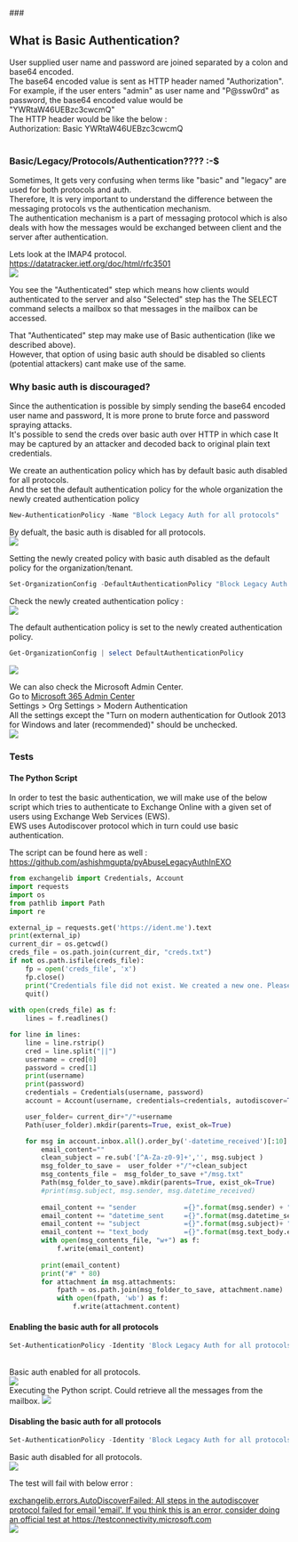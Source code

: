###<h2>What is Basic Authentication?</h2>
User supplied user name and password are joined separated by a colon and base64 encoded. <br>
The base64 encoded value is sent as HTTP header named "Authorization".<br>
For example, if the user enters "admin" as user name and "P@ssw0rd" as password, the base64 encoded value would be "YWRtaW46UEBzc3cwcmQ"<br>
The HTTP header would be like the below :<br>
Authorization: Basic YWRtaW46UEBzc3cwcmQ<br>
<br>

### Basic/Legacy/Protocols/Authentication???? :-$
Sometimes, It gets very confusing when terms like "basic" and "legacy" are used for both protocols and auth. <br>
Therefore, It is very important to understand the difference between the messaging protocols vs the authentication mechanism. <br>
The authentication mechanism is a part of messaging protocol which is also deals with how the messages would be exchanged between client and the server after authentication. <br>

Lets look at the IMAP4 protocol. <br>
<a href="https://datatracker.ietf.org/doc/html/rfc3501">https://datatracker.ietf.org/doc/html/rfc3501</a><br>
<img src="../../../images/o365security/disable-basic-auth-10.png"></img><br>

You see the "Authenticated" step which means how clients would authenticated to the server and also "Selected" step has the The SELECT command selects a mailbox so that messages in the mailbox can be accessed. <br>

That "Authenticated" step may make use of Basic authentication (like we described above).<br>
However, that option of using basic auth should be disabled so clients (potential attackers) cant make use of the same.<br>


### Why basic auth is discouraged?
Since the authentication is possible by simply sending the base64 encoded user name and password, It is more prone to brute force and password spraying attacks.<br>
It's possible to send the creds over basic auth over HTTP in which case It may be captured by an attacker and decoded back to original plain text credentials.<br>


We create an authentication policy which has by default basic auth disabled for all protocols. <br>
And the set the default authentication policy for the whole organization the newly created authentication policy

```powershell
New-AuthenticationPolicy -Name "Block Legacy Auth for all protocols"
```
By defualt, the basic auth is disabled for all protocols. <br>
<img src="../../../images/o365security/disable-basic-auth-5-all-protocols.png"></img>

Setting the newly created policy with basic auth disabled as the default policy for the organization/tenant. <br>
```powershell
Set-OrganizationConfig -DefaultAuthenticationPolicy "Block Legacy Auth for all protocols"
```

Check the newly created authentication policy : <br>
<img src="../../../images/o365security/disable-basic-auth-1.png"></img>

The default authentication policy is set to the newly created authentication policy. <br>

```powershell
Get-OrganizationConfig | select DefaultAuthenticationPolicy
```

<img src="../../../images/o365security/disable-basic-auth-2.png"></img>

We can also check the Microsoft Admin Center.<br>
Go to <a href="https://admin.microsoft.com/">Microsoft 365 Admin Center</a> <br>
Settings > Org Settings > Modern Authentication <br>
All the settings except the "Turn on modern authentication for Outlook 2013 for Windows and later (recommended)" should be unchecked. <br>
<img src="../../../images/o365security/disable-basic-auth-3.png"></img>


### Tests

#### The Python Script
In order to test the basic authentication, we will make use of the below script which tries to authenticate to Exchange Online with a given set of users using Exchange Web Services (EWS).<br>
EWS uses Autodiscover protocol which in turn could use basic authentication.

The script can be found here as well :<br>
https://github.com/ashishmgupta/pyAbuseLegacyAuthInEXO <br>

```python
from exchangelib import Credentials, Account
import requests
import os
from pathlib import Path
import re

external_ip = requests.get('https://ident.me').text
print(external_ip)
current_dir = os.getcwd()
creds_file = os.path.join(current_dir, "creds.txt")
if not os.path.isfile(creds_file):
    fp = open('creds_file', 'x')
    fp.close()
    print("Credentials file did not exist. We created a new one. Please populate with username and password separated by || in each line")
    quit()
    
with open(creds_file) as f:
    lines = f.readlines()

for line in lines:
	line = line.rstrip()
	cred = line.split("||")
	username = cred[0]
	password = cred[1]
	print(username)
	print(password)
	credentials = Credentials(username, password)
	account = Account(username, credentials=credentials, autodiscover=True)

	user_folder= current_dir+"/"+username
	Path(user_folder).mkdir(parents=True, exist_ok=True)

	for msg in account.inbox.all().order_by('-datetime_received')[:10]:
		email_content=""
		clean_subject = re.sub('[^A-Za-z0-9]+','', msg.subject )
		msg_folder_to_save =  user_folder +"/"+clean_subject
		msg_contents_file =  msg_folder_to_save +"/msg.txt"
		Path(msg_folder_to_save).mkdir(parents=True, exist_ok=True)
		#print(msg.subject, msg.sender, msg.datetime_received)
		
		email_content += "sender            ={}".format(msg.sender) + "\n"
		email_content += "datetime_sent     ={}".format(msg.datetime_sent)+ "\n"
		email_content += "subject           ={}".format(msg.subject)+ "\n"
		email_content += "text_body         ={}".format(msg.text_body.encode('UTF-8'))+ "\n"
		with open(msg_contents_file, "w+") as f:
			f.write(email_content)
		
		print(email_content)
		print("#" * 80)
		for attachment in msg.attachments:
			fpath = os.path.join(msg_folder_to_save, attachment.name)
			with open(fpath, 'wb') as f:
				f.write(attachment.content)
```


#### Enabling the basic auth for all protocols <br>
```Powershell 
Set-AuthenticationPolicy -Identity 'Block Legacy Auth for all protocols' -AllowBasicAuthAutodiscover -AllowBasicAuthActiveSync -AllowBasicAuthImap -AllowBasicAuthMapi -AllowBasicAuthOfflineAddressBook -AllowBasicAuthOutlookService -AllowBasicAuthPop -AllowBasicAuthPowershell -AllowBasicAuthReportingWebServices -AllowBasicAuthRpc -AllowBasicAuthSmtp -AllowBasicAuthWebServices
```
<br>
Basic auth enabled for all protocols.<br>
<img src="../../../images/o365security/disable-basic-auth-6-all-protocols-enabled.png"></img>

<br>
Executing the Python script. 
Could retrieve all the messages from the mailbox.
<img src="../../../images/o365security/disable-basic-auth-test-7.png"></img>

#### Disabling the basic auth for all protocols <br>
```powershell
Set-AuthenticationPolicy -Identity 'Block Legacy Auth for all protocols' -AllowBasicAuthAutodiscover:$false -AllowBasicAuthActiveSync:$false -AllowBasicAuthImap:$false -AllowBasicAuthMapi:$false -AllowBasicAuthOfflineAddressBook:$false -AllowBasicAuthOutlookService:$false -AllowBasicAuthPop:$false -AllowBasicAuthPowershell:$false -AllowBasicAuthReportingWebServices:$false -AllowBasicAuthRpc:$false -AllowBasicAuthSmtp:$false -AllowBasicAuthWebServices:$false 
```
Basic auth disabled for all protocols.<br>
<img src="../../../images/o365security/disable-basic-auth-6-all-protocols-disabled.png"></img> <br>

The test will fail with below error : <br>

<u>
exchangelib.errors.AutoDiscoverFailed: All steps in the autodiscover protocol failed for email 'email'. If you think this is an error, consider doing an official test at https://testconnectivity.microsoft.com
</u>
<br>
<img src="../../../images/o365security/disable-basic-auth-test-8.png"></img> <br>
<br>

